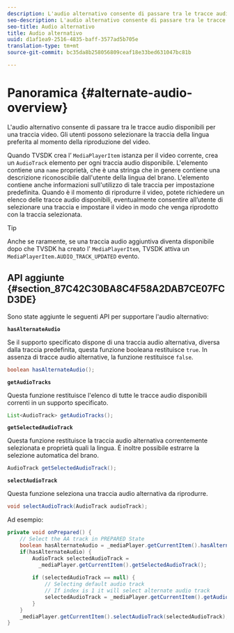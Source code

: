 ```yaml
---
description: L'audio alternativo consente di passare tra le tracce audio disponibili per una traccia video. Gli utenti possono selezionare la traccia della lingua preferita al momento della riproduzione del video.
seo-description: L'audio alternativo consente di passare tra le tracce audio disponibili per una traccia video. Gli utenti possono selezionare la traccia della lingua preferita al momento della riproduzione del video.
seo-title: Audio alternativo
title: Audio alternativo
uuid: d1af1ea9-2516-4835-baff-3577ad5b705e
translation-type: tm+mt
source-git-commit: bc35da8b258056809ceaf18e33bed631047bc81b

---
```



# Panoramica {#alternate-audio-overview}

L&#39;audio alternativo consente di passare tra le tracce audio disponibili per una traccia video. Gli utenti possono selezionare la traccia della lingua preferita al momento della riproduzione del video.

<!--<a id="section_E4F9DC28A2944BD08B4190A7F98A8365"></a>-->

Quando TVSDK crea l’ `MediaPlayerItem` istanza per il video corrente, crea un `AudioTrack` elemento per ogni traccia audio disponibile. L&#39;elemento contiene una `name` proprietà, che è una stringa che in genere contiene una descrizione riconoscibile dall&#39;utente della lingua del brano. L&#39;elemento contiene anche informazioni sull&#39;utilizzo di tale traccia per impostazione predefinita. Quando è il momento di riprodurre il video, potete richiedere un elenco delle tracce audio disponibili, eventualmente consentire all’utente di selezionare una traccia e impostare il video in modo che venga riprodotto con la traccia selezionata.

>[!TIP]
>
>Anche se raramente, se una traccia audio aggiuntiva diventa disponibile dopo che TVSDK ha creato l&#39; `MediaPlayerItem`, TVSDK attiva un `MediaPlayerItem.AUDIO_TRACK_UPDATED` evento.

## API aggiunte {#section_87C42C30BA8C4F58A2DAB7CE07FCD3DE}

Sono state aggiunte le seguenti API per supportare l&#39;audio alternativo:

**`hasAlternateAudio`**

Se il supporto specificato dispone di una traccia audio alternativa, diversa dalla traccia predefinita, questa funzione booleana restituisce `true`. In assenza di tracce audio alternative, la funzione restituisce `false`.

```java
boolean hasAlternateAudio();
```

**`getAudioTracks`**

Questa funzione restituisce l&#39;elenco di tutte le tracce audio disponibili correnti in un supporto specificato.

```java
List<AudioTrack> getAudioTracks();
```

**`getSelectedAudioTrack`**

Questa funzione restituisce la traccia audio alternativa correntemente selezionata e proprietà quali la lingua. È inoltre possibile estrarre la selezione automatica del brano.

```java
AudioTrack getSelectedAudioTrack();
```

**`selectAudioTrack`**

Questa funzione seleziona una traccia audio alternativa da riprodurre.

```java
void selectAudioTrack(AudioTrack audioTrack);
```

Ad esempio:

```java
private void onPrepared() { 
    // Select the AA track in PREPARED State 
    boolean hasAlternateAudio = _mediaPlayer.getCurrentItem().hasAlternateAudio(); 
    if(hasAlternateAudio) { 
        AudioTrack selectedAudioTrack =  
          _mediaPlayer.getCurrentItem().getSelectedAudioTrack(); 
 
        if (selectedAudioTrack == null) {  
            // Selecting default audio track  
            // If index is 1 it will select alternate audio track  
            selectedAudioTrack = _mediaPlayer.getCurrentItem().getAudioTracks().get(0);  
        } 
    } 
    _mediaPlayer.getCurrentItem().selectAudioTrack(selectedAudioTrack); 
} 
```
